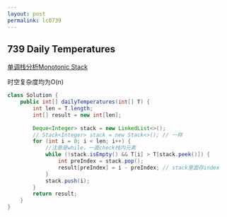 ```yaml
---
layout: post
permalink: lc0739 
---
```


## 739 Daily Temperatures

[单调栈分析Monotonic Stack](https://leetcode-cn.com/problems/daily-temperatures/solution/mei-ri-wen-du-by-leetcode-solution/)

时空复杂度均为O(n)
```java
class Solution {
    public int[] dailyTemperatures(int[] T) {
        int len = T.length;
        int[] result = new int[len];
        
        Deque<Integer> stack = new LinkedList<>(); 
        // Stack<Integer> stack = new Stack<>(); // 一样
        for (int i = 0; i < len; i++) {
            //注意是while，一直check栈内元素
            while (!stack.isEmpty() && T[i] > T[stack.peek()]) { 
                int preIndex = stack.pop();
                result[preIndex] = i - preIndex; // stack里面存index
            }
            stack.push(i);
        }
        return result;
    }
}
```